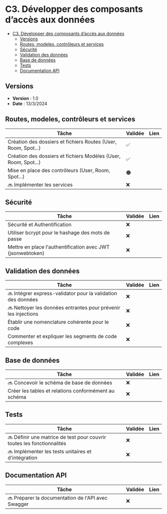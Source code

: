 # C3. Développer des composants d’accès aux données

- [C3. Développer des composants d’accès aux données](#c3-développer-des-composants-daccès-aux-données)
  - [Versions](#versions)
  - [Routes, modeles, contrôleurs et services](#routes-modeles-contrôleurs-et-services)
  - [Sécurité](#sécurité)
  - [Validation des données](#validation-des-données)
  - [Base de données](#base-de-données)
  - [Tests](#tests)
  - [Documentation API](#documentation-api)

## Versions

- **Version** : 1.0
- **Date** : 13/3/2024

## Routes, modeles, contrôleurs et services

| Tâche                                                           | Validée | Lien                                             |
|-----------------------------------------------------------------|-----------|------------------------------------------------|
| Création des dossiers et fichiers Routes (User, Room, Spot...)  |    ✅     |                                                |
| Création des dossiers et fichiers Modèles (User, Room, Spot...) |    ✅     |                                                |
| Mise en place des contrôleurs (User, Room, Spot...)             |    🟠     |                                                |
| 🔜 Implémenter les services                                     |    ❌     |                                                |

## Sécurité

| Tâche                                                           | Validée | Lien                                             |
|-----------------------------------------------------------------|-----------|------------------------------------------------|
| Sécurité et Authentification                                    |    ❌     |                                                |
| Utiliser bcrypt pour le hashage des mots de passe               |    ❌     |                                                |
| Mettre en place l'authentification avec JWT (jsonwebtoken)      |    ❌     |                                                |

## Validation des données

| Tâche                                                           | Validée | Lien                                             |
|-----------------------------------------------------------------|-----------|------------------------------------------------|
| 🔜 Intégrer express-validator pour la validation des données    |    ❌     |                                                |
| 🔜 Nettoyer les données entrantes pour prévenir les injections  |    ❌     |                                                |
| Établir une nomenclature cohérente pour le code                 |    ❌     |                                                |
| Commenter et expliquer les segments de code complexes           |    ❌     |                                                |

## Base de données

| Tâche                                                           | Validée | Lien                                             |
|-----------------------------------------------------------------|-----------|------------------------------------------------|
| 🔜 Concevoir le schéma de base de données                       |    ❌     |                                                |
| Créer les tables et relations conformément au schéma            |    ❌     |                                                |

## Tests

| Tâche                                                           | Validée | Lien                                             |
|-----------------------------------------------------------------|-----------|------------------------------------------------|
| 🔜 Définir une matrice de test pour couvrir toutes les fonctionnalités | ❌ |                                                |
| 🔜 Implémenter les tests unitaires et d'intégration             |    ❌     |                                                |

## Documentation API

| Tâche                                                           | Validée | Lien                                             |
|-----------------------------------------------------------------|-----------|------------------------------------------------|
| 🔜 Préparer la documentation de l'API avec Swagger              |    ❌     |                                                |
